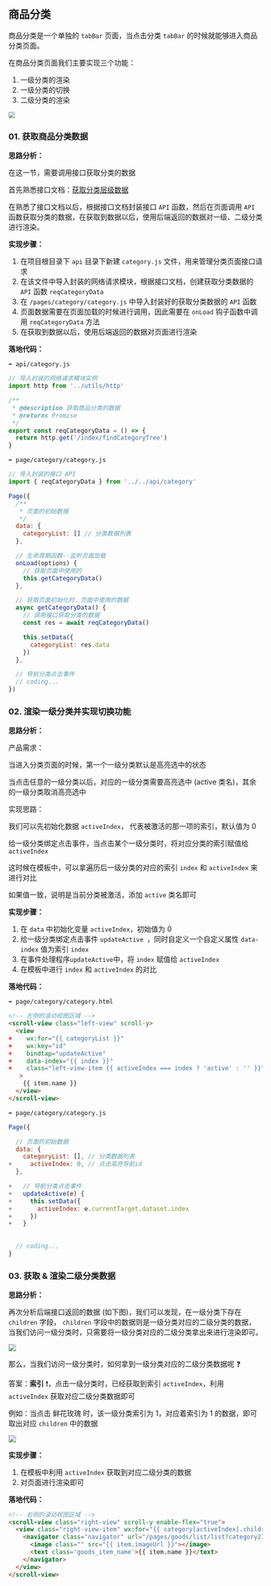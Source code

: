 ## 商品分类



商品分类是一个单独的 `tabBar` 页面，当点击分类 `tabBar`  的时候就能够进入商品分类页面。



在商品分类页面我们主要实现三个功能：

1. 一级分类的渲染
2. 一级分类的切换
3. 二级分类的渲染

<img src="./images/商品分类.gif" style="zoom:70%; border: 1px solid #ccc" />







### 01. 获取商品分类数据



**思路分析：**



在这一节，需要调用接口获取分类的数据



首先熟悉接口文档：[获取分类层级数据](http://39.98.123.211:8300/doc.html#/webApi/基础接口/findCategoryTreeUsingGET) 



在熟悉了接口文档以后，根据接口文档封装接口 `API` 函数，然后在页面调用 `API` 函数获取分类的数据，在获取到数据以后，使用后端返回的数据对一级、二级分类进行渲染。



**实现步骤：**



1. 在项目根目录下 `api` 目录下新建 `category.js` 文件，用来管理分类页面接口请求
2. 在该文件中导入封装的网络请求模块，根据接口文档，创建获取分类数据的 `API` 函数 `reqCategoryData`
3. 在 `/pages/category/category.js` 中导入封装好的获取分类数据的 `API` 函数
4. 页面数据需要在页面加载的时候进行调用，因此需要在 `onLoad` 钩子函数中调用  `reqCategoryData` 方法
5. 在获取到数据以后，使用后端返回的数据对页面进行渲染



**落地代码：**



`➡️ api/category.js`

```js
// 导入封装的网络请求模块实例
import http from '../utils/http'

/**
 * @description 获取商品分类的数据
 * @returns Promise
 */
export const reqCategoryData = () => {
  return http.get('/index/findCategoryTree')
}

```



`➡️ page/category/category.js`

```js
// 导入封装的接口 API
import { reqCategoryData } from '../../api/category'

Page({
  /**
   * 页面的初始数据
   */
  data: {
    categoryList: [] // 分类数据列表
  },

  // 生命周期函数--监听页面加载
  onLoad(options) {
    // 获取页面中使用的
    this.getCategoryData()
  },

  // 获取页面初始化时，页面中使用的数据
  async getCategoryData() {
    // 调用接口获取分类的数据
    const res = await reqCategoryData()

    this.setData({
      categoryList: res.data
    })
  },

  // 导航分类点击事件
  // coding...
})

```





### 02. 渲染一级分类并实现切换功能



**思路分析：**



产品需求：

当进入分类页面的时候，第一个一级分类默认是高亮选中的状态

当点击任意的一级分类以后，对应的一级分类需要高亮选中 (active 类名)，其余的一级分类取消高亮选中



实现思路：

我们可以先初始化数据 `activeIndex`， 代表被激活的那一项的索引，默认值为 0

给一级分类绑定点击事件，当点击某个一级分类时，将对应分类的索引赋值给 `activeIndex` 

这时候在模板中，可以拿遍历后一级分类的对应的索引 `index` 和  `activeIndex` 来进行对比

如果值一致，说明是当前分类被激活，添加 `active` 类名即可



**实现步骤：**



1. 在 `data` 中初始化变量 `activeIndex`，初始值为 0
2. 给一级分类绑定点击事件 `updateActive `，同时自定义一个自定义属性 `data-index` 值为索引 `index`
3. 在事件处理程序`updateActive`中，将 `index` 赋值给 `activeIndex`
4. 在模板中进行 `index` 和  `activeIndex`  的对比



**落地代码：**



`➡️ page/category/category.html`

```html
<!-- 左侧的滚动视图区域 -->
<scroll-view class="left-view" scroll-y>
  <view
+    wx:for="{{ categoryList }}"
+    wx:key="id"
+    bindtap="updateActive"
+    data-index="{{ index }}"
+    class="left-view-item {{ activeIndex === index ? 'active' : '' }}"
   >
    {{ item.name }}
  </view>
</scroll-view>
```



`➡️ page/category/category.js`

```js
Page({

  // 页面的初始数据
  data: {
    categoryList: [], // 分类数据列表
+     activeIndex: 0, // 点击高亮导航id
  },

+   // 导航分类点击事件
+   updateActive(e) {
+     this.setData({
+       activeIndex: e.currentTarget.dataset.index
+     })
+   }
 
  
  // coding...
}
```









### 03. 获取 & 渲染二级分类数据



**思路分析：**



再次分析后端接口返回的数据 (如下图)，我们可以发现，在一级分类下存在 `children` 字段， `children` 字段中的数据则是一级分类对应的二级分类的数据，当我们访问一级分类时，只需要将一级分类对应的二级分类拿出来进行渲染即可。

<img src="./images/06-分类数据分析.jpg" style="zoom:80%; border: 1px solid #ccc" />



那么，当我们访问一级分类时，如何拿到一级分类对应的二级分类数据呢 ❓

答案：**索引** ❗，点击一级分类时，已经获取到索引 `activeIndex`，利用 `activeIndex`  获取对应二级分类数据即可

例如：当点击 鲜花玫瑰 时，该一级分类索引为 1，对应着索引为 1 的数据，即可取出对应 `children` 中的数据

<img src="./images/07-分类数据获取.jpg" style="zoom:80%; border: 1px solid #ccc" />



**实现步骤：**



1. 在模板中利用 `activeIndex` 获取到对应二级分类的数据
2. 对页面进行渲染即可



**落地代码：**

```html
<!-- 右侧的滚动视图区域 -->
<scroll-view class="right-view" scroll-y enable-flex="true">
  <view class="right-view-item" wx:for="{{ category[activeIndex].children }}" wx:key="id">
    <navigator class="navigator" url="/pages/goods/list/list?category2Id={{item.id}}">
      <image class="" src="{{ item.imageUrl }}"></image>
      <text class='goods_item_name'>{{ item.name }}</text>
    </navigator>
  </view>
</scroll-view>
```









